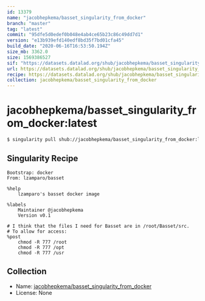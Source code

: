 ```yaml
---
id: 13379
name: "jacobhepkema/basset_singularity_from_docker"
branch: "master"
tag: "latest"
commit: "95dfe5d0edef0b048e4ab4ce65b23c86c49dd7d1"
version: "e13b939efd140edf8bd35f7bd01cfa45"
build_date: "2020-06-16T16:53:50.194Z"
size_mb: 3362.0
size: 1569386527
sif: "https://datasets.datalad.org/shub/jacobhepkema/basset_singularity_from_docker/latest/2020-06-16-95dfe5d0-e13b939e/e13b939efd140edf8bd35f7bd01cfa45.sif"
url: https://datasets.datalad.org/shub/jacobhepkema/basset_singularity_from_docker/latest/2020-06-16-95dfe5d0-e13b939e/
recipe: https://datasets.datalad.org/shub/jacobhepkema/basset_singularity_from_docker/latest/2020-06-16-95dfe5d0-e13b939e/Singularity
collection: jacobhepkema/basset_singularity_from_docker
---
```


# jacobhepkema/basset_singularity_from_docker:latest

```bash
$ singularity pull shub://jacobhepkema/basset_singularity_from_docker:latest
```

## Singularity Recipe

```singularity
Bootstrap: docker
From: lzamparo/basset

%help
    lzamparo's basset docker image
  
%labels
    Maintainer @jacobhepkema
    Version v0.1

# I think that the files I need for Basset are in /root/Basset/src.
# To allow for access:
%post
    chmod -R 777 /root
    chmod -R 777 /opt
    chmod -R 777 /usr
```

## Collection

 - Name: [jacobhepkema/basset_singularity_from_docker](https://github.com/jacobhepkema/basset_singularity_from_docker)
 - License: None

